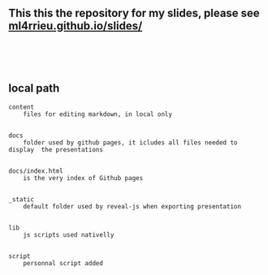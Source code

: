 

## This this the repository for my slides, please see [ml4rrieu.github.io/slides/](https://ml4rrieu.github.io/slides/)



<br />
<br />
<br />



## local path

```
content
	files for editing markdown, in local only


docs
	folder used by github pages, it icludes all files needed to display  the presentations


docs/index.html
    is the very index of Github pages


_static
    default folder used by reveal-js when exporting presentation


lib
    js scripts used nativelly


script
    personnal script added




```
